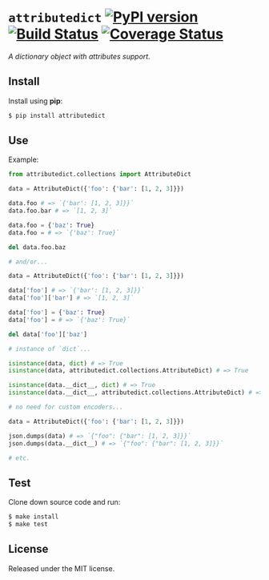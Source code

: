 
# `attributedict` [![PyPI version](https://badge.fury.io/py/attributedict.svg)](https://badge.fury.io/py/attributedict) [![Build Status](https://travis-ci.com/grimen/python-attributedict.svg?branch=master)](https://travis-ci.com/grimen/python-attributedict) [![Coverage Status](https://codecov.io/gh/grimen/python-attributedict/branch/master/graph/badge.svg)](https://codecov.io/gh/grimen/python-attributedict)

*A dictionary object with attributes support.*


## Install

Install using **pip**:

```sh
$ pip install attributedict
```


## Use

Example:

```python
from attributedict.collections import AttributeDict

data = AttributeDict({'foo': {'bar': [1, 2, 3]}})

data.foo # => `{'bar': [1, 2, 3]}}`
data.foo.bar # => `[1, 2, 3]`

data.foo = {'baz': True}
data.foo = # => `{'baz': True}`

del data.foo.baz

# and/or...

data = AttributeDict({'foo': {'bar': [1, 2, 3]}})

data['foo'] # => `{'bar': [1, 2, 3]}}`
data['foo']['bar'] # => `[1, 2, 3]`

data['foo'] = {'baz': True}
data['foo'] = # => `{'baz': True}`

del data['foo']['baz']

# instance of `dict`...

isinstance(data, dict) # => True
isinstance(data, attributedict.collections.AttributeDict) # => True

isinstance(data.__dict__, dict) # => True
isinstance(data.__dict__, attributedict.collections.AttributeDict) # => False

# no need for custom encoders...

data = AttributeDict({'foo': {'bar': [1, 2, 3]}})

json.dumps(data) # => `{"foo": {"bar": [1, 2, 3]}}`
json.dumps(data.__dict__) # => `{"foo": {"bar": [1, 2, 3]}}`

# etc.

```


## Test

Clone down source code and run:

```sh
$ make install
$ make test
```


## License

Released under the MIT license.
